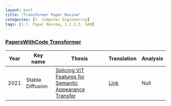 ```yaml
---
layout: post 
title: "Transformer Paper Review"
categories: [1. Computer Engineering]
tags: [1.7. Paper Review, 1.2.2.5. GAN]
---
```


### [PapersWithCode Transformer](https://paperswithcode.com/methods/category/transformers)

|Year|Key name|Thesis|Translation|Analysis|
|----|------|-----------|--------|--------|
|2021|Stable Diffusion|[Splicing ViT Features for Semantic Appearance Transfer](https://arxiv.org/abs/2201.00424v1)|[Link](https://maizer2.github.io/1.%20computer%20engineering/2023/03/15/(transformer)Splicing-ViT-Features-for-Semantic-Appearance-Transfer)|Null|